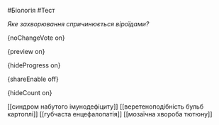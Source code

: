 #Біологія #Тест

*Яке захворювання спричинюється віроїдами?*

{noChangeVote on}

{preview on}

{hideProgress on}

{shareEnable off}

{hideCount on}

[[синдром набутого імунодефіциту]]
[[веретеноподібність бульб картоплі]]
[[губчаста енцефалопатія]]
[[мозаїчна хвороба тютюну]]
